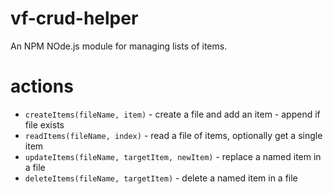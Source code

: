 # vf-crud-helper
An NPM NOde.js module for managing lists of items.

# actions

 -  `createItems(fileName, item)` - create a file and add an item - append if file exists
 -  `readItems(fileName, index)` - read a file of items, optionally get a single item
 -  `updateItems(fileName, targetItem, newItem)` - replace a named item in a file
 -  `deleteItems(fileName, targetItem)` - delete a named item in a file
